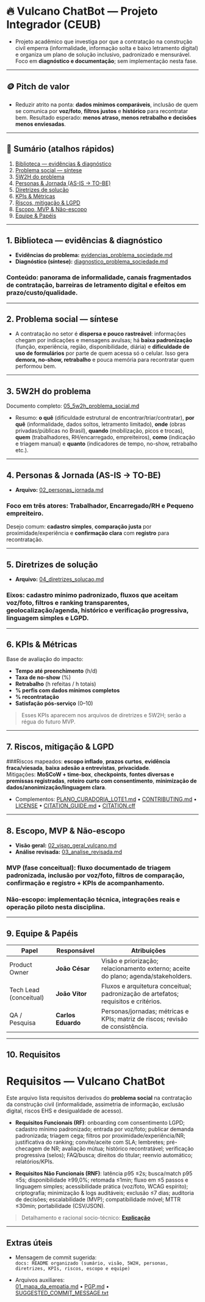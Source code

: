 # 🔥 Vulcano ChatBot — Projeto Integrador (CEUB)

- Projeto acadêmico que investiga por que a contratação na construção civil emperra (informalidade, informação solta e baixo letramento digital) e organiza um plano de solução inclusivo, padronizado e mensurável. Foco em **diagnóstico e documentação**; sem implementação nesta fase.

---

## 🪙 Pitch de valor
- Reduzir atrito na ponta: **dados mínimos comparáveis**, inclusão de quem se comunica por **voz/foto**, **filtros justos** e **histórico** para recontratar bem. Resultado esperado: **menos atraso, menos retrabalho e decisões menos enviesadas**.

---

## 🧭 Sumário (atalhos rápidos)
1. [Biblioteca — evidências & diagnóstico](#sec-biblioteca)  
2. [Problema social — síntese](#sec-problema)  
3. [5W2H do problema](#sec-5w2h)  
4. [Personas & Jornada (AS-IS → TO-BE)](#sec-personas)  
5. [Diretrizes de solução](#sec-diretrizes)  
6. [KPIs & Métricas](#sec-kpis)  
7. [Riscos, mitigação & LGPD](#sec-riscos)  
8. [Escopo, MVP & Não-escopo](#sec-escopo)  
9. [Equipe & Papéis](#sec-equipe)

---

<a id="sec-biblioteca"></a>
## 1. Biblioteca — evidências & diagnóstico
- **Evidências do problema:** [evidencias_problema_sociedade.md](./evidencias_problema_sociedade.md)  
- **Diagnóstico (síntese):** [diagnostico_problema_sociedade.md](./diagnostico_problema_sociedade.md)

### Conteúdo: panorama de informalidade, canais fragmentados de contratação, barreiras de letramento digital e efeitos em prazo/custo/qualidade.

---

<a id="sec-problema"></a>
## 2. Problema social — síntese
- A contratação no setor é **dispersa e pouco rastreável**: informações chegam por indicações e mensagens avulsas; há **baixa padronização** (função, experiência, região, disponibilidade, diária) e **dificuldade de uso de formulários** por parte de quem acessa só o celular. Isso gera **demora, no-show, retrabalho** e pouca memória para recontratar quem performou bem.

---

<a id="sec-5w2h"></a>
## 3. 5W2H do problema
Documento completo: [05_5w2h_problema_social.md](./05_5w2h_problema_social.md)  

- Resumo: **o quê** (dificuldade estrutural de encontrar/triar/contratar), **por quê** (informalidade, dados soltos, letramento limitado), **onde** (obras privadas/públicas no Brasil), **quando** (mobilização, picos e trocas), **quem** (trabalhadores, RH/encarregado, empreiteiros), **como** (indicação e triagem manual) e **quanto** (indicadores de tempo, no-show, retrabalho etc.).

---

<a id="sec-personas"></a>
## 4. Personas & Jornada (AS-IS → TO-BE)
- **Arquivo:** [02_personas_jornada.md](./02_personas_jornada.md)

### Foco em três atores: **Trabalhador**, **Encarregado/RH** e **Pequeno empreiteiro**.  
Desejo comum: **cadastro simples**, **comparação justa** por proximidade/experiência e **confirmação clara** com **registro** para recontratação.

---

<a id="sec-diretrizes"></a>
## 5. Diretrizes de solução
- **Arquivo:** [04_diretrizes_solucao.md](./04_diretrizes_solucao.md)

### Eixos: **cadastro mínimo padronizado**, **fluxos que aceitam voz/foto**, **filtros e ranking transparentes**, **geolocalização/agenda**, **histórico e verificação progressiva**, **linguagem simples** e **LGPD**.

---

<a id="sec-kpis"></a>
## 6. KPIs & Métricas
Base de avaliação do impacto:
- **Tempo até preenchimento** (h/d)  
- **Taxa de no-show** (%)  
- **Retrabalho** (h refeitas / h totais)  
- **% perfis com dados mínimos completos**  
- **% recontratação**  
- **Satisfação pós-serviço** (0–10)

> Esses KPIs aparecem nos arquivos de diretrizes e 5W2H; serão a régua do futuro MVP.

---

<a id="sec-riscos"></a>
## 7. Riscos, mitigação & LGPD
###Riscos mapeados: **escopo inflado**, **prazos curtos**, **evidência fraca/viesada**, **baixa adesão a entrevistas**, **privacidade**.  
Mitigações: **MoSCoW + time-box**, **checkpoints**, **fontes diversas e premissas registradas**, **roteiro curto com consentimento**, **minimização de dados/anonimização/linguagem clara**.  
- Complementos: [PLANO_CURADORIA_LOTE1.md](./PLANO_CURADORIA_LOTE1.md) • [CONTRIBUTING.md](./CONTRIBUTING.md) • [LICENSE](./LICENSE) • [CITATION_GUIDE.md](./CITATION_GUIDE.md) • [CITATION.cff](./CITATION.cff)

---

<a id="sec-escopo"></a>
## 8. Escopo, MVP & Não-escopo
- **Visão geral:** [02_visao_geral_vulcano.md](./02_visao_geral_vulcano.md)  
- **Análise revisada:** [03_analise_revisada.md](./03_analise_revisada.md)

### **MVP (fase conceitual):** fluxo **documentado** de triagem padronizada, inclusão por voz/foto, filtros de comparação, confirmação e registro + KPIs de acompanhamento.  

### **Não-escopo:** implementação técnica, integrações reais e operação piloto nesta disciplina.

---

<a id="sec-equipe"></a>
## 9. Equipe & Papéis
| Papel | Responsável | Atribuições |
|------|-------------|-------------|
| Product Owner | **João César** | Visão e priorização; relacionamento externo; aceite do plano; agenda/stakeholders. |
| Tech Lead (conceitual) | **João Vítor** | Fluxos e arquitetura conceitual; padronização de artefatos; requisitos e critérios. |
| QA / Pesquisa | **Carlos Eduardo** | Personas/jornadas; métricas e KPIs; matriz de riscos; revisão de consistência. |

---

## 10. Requisitos
# Requisitos — Vulcano ChatBot

Este arquivo lista requisitos derivados do **problema social** na contratação da construção civil (informalidade, assimetria de informação, exclusão digital, riscos EHS e desigualdade de acesso).

- **Requisitos Funcionais (RF)**: onboarding com consentimento LGPD; cadastro mínimo padronizado; entrada por voz/foto; publicar demanda padronizada; triagem cega; filtros por proximidade/experiência/NR; justificativa do ranking; convite/aceite com SLA; lembretes; pré-checagem de NR; avaliação mútua; histórico recontratável; verificação progressiva (selos); FAQ/busca; direitos do titular; reenvio automático; relatórios/KPIs.

- **Requisitos Não Funcionais (RNF)**: latência p95 ≤2s; busca/match p95 ≤5s; disponibilidade ≥99,0%; retomada ≤1min; fluxo em ≤5 passos e linguagem simples; acessibilidade prática (voz/foto, WCAG espírito); criptografia; minimização & logs auditáveis; exclusão ≤7 dias; auditoria de decisões; escalabilidade (MVP); compatibilidade móvel; MTTR ≤30min; portabilidade (CSV/JSON).

> Detalhamento e racional socio-técnico: **[Explicação](./EXPLICACAO.md)**


---

## Extras úteis
- Mensagem de commit sugerida:  
  `docs: README organizado (sumário, visão, 5W2H, personas, diretrizes, KPIs, riscos, escopo e equipe)`  

- Arquivos auxiliares:  
  [01_mapa_da_empatia.md](./01_mapa_da_empatia.md) • [PGP.md](./PGP.md) • [SUGGESTED_COMMIT_MESSAGE.txt](./SUGGESTED_COMMIT_MESSAGE.txt)
